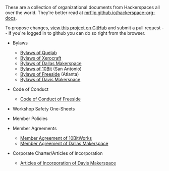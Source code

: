 These are a collection of organizational documents from Hackerspaces all over the world. They're better read at [mrflip.github.io/hackerspace-org-docs](https://mrflip.github.io/hackerspace-org-docs). 

To propose changes, [view this project on GitHub](https://github.com/mrflip/hackerspace-org-docs) and submit a pull request -- if you're logged in to github you can do so right from the browser.


* Bylaws
  - [Bylaws of Quelab](Bylaws-of-Quelab)
  - [Bylaws of Xerocraft](Bylaws-of-Xerocraft)
  - [Bylaws of Dallas Makerspace](Bylaws-of-Dallas-Makerspace)
  - [Bylaws of 10Bit](Bylaws-of-10Bit) (San Antonio)
  - [Bylaws of Freeside](Bylaws-of-Freeside) (Atlanta)
  - [Bylaws of Davis Makerspace](Bylaws-of-Davis-Makerspace)
  
* Code of Conduct
  - [Code of Conduct of Freeside](Code-of-Conduct-of-Freeside)
* Workshop Safety One-Sheets
* Member Policies

* Member Agreements
  - [Member Agreement of 10BitWorks](Member-Agreement-of-10BitWorks)
  - [Member Agreement of Dallas Makerspace](Member-Agreement-of-Dallas-Makerspace)

* Corporate Charter/Articles of Incorporation
  - [Articles of Incorporation of Davis Makerspace](Articles-of-Incorporation-of-Davis-Makerspace)
